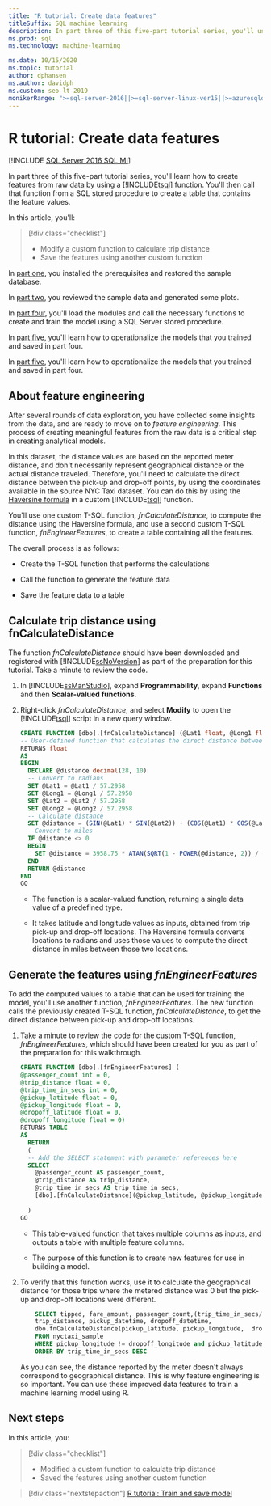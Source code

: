 ```yaml
---
title: "R tutorial: Create data features"
titleSuffix: SQL machine learning
description: In part three of this five-part tutorial series, you'll use T-SQL functions to create and store features from sample data with SQL machine learning.
ms.prod: sql
ms.technology: machine-learning

ms.date: 10/15/2020 
ms.topic: tutorial
author: dphansen
ms.author: davidph
ms.custom: seo-lt-2019
monikerRange: ">=sql-server-2016||>=sql-server-linux-ver15||>=azuresqldb-mi-current"
---
```


# R tutorial: Create data features
[!INCLUDE [SQL Server 2016 SQL MI](../../includes/applies-to-version/sqlserver2016-asdbmi.md)]

In part three of this five-part tutorial series, you'll learn how to create features from raw data by using a [!INCLUDE[tsql](../../includes/tsql-md.md)] function. You'll then call that function from a SQL stored procedure to create a table that contains the feature values.

In this article, you'll:

> [!div class="checklist"]
> + Modify a custom function to calculate trip distance
> + Save the features using another custom function

In [part one](r-taxi-classification-introduction.md), you installed the prerequisites and restored the sample database.

In [part two](r-taxi-classification-explore-data.md), you reviewed the sample data and generated some plots.

In [part four](r-taxi-classification-train-model.md), you'll load the modules and call the necessary functions to create and train the model using a SQL Server stored procedure.

In [part five](r-taxi-classification-deploy-model.md), you'll learn how to operationalize the models that you trained and saved in part four.

In [part five](./python-taxi-classification-deploy-model.md), you'll learn how to operationalize the models that you trained and saved in part four.

## About feature engineering

After several rounds of data exploration, you have collected some insights from the data, and are ready to move on to *feature engineering*. This process of creating meaningful features from the raw data is a critical step in creating analytical models.

In this dataset, the distance values are based on the reported meter distance, and don't necessarily represent geographical distance or the actual distance traveled. Therefore, you'll need to calculate the direct distance between the pick-up and drop-off points, by using the coordinates available in the source NYC Taxi dataset. You can do this by using the [Haversine formula](https://en.wikipedia.org/wiki/Haversine_formula) in a custom [!INCLUDE[tsql](../../includes/tsql-md.md)] function.

You'll use one custom T-SQL function, _fnCalculateDistance_, to compute the distance using the Haversine formula, and use a second custom T-SQL function, _fnEngineerFeatures_, to create a table containing all the features.

The overall process is as follows:

+ Create the T-SQL function that performs the calculations

+ Call the function to generate the feature data

+ Save the feature data to a table

## Calculate trip distance using fnCalculateDistance

The function _fnCalculateDistance_ should have been downloaded and registered with [!INCLUDE[ssNoVersion](../../includes/ssnoversion-md.md)] as part of the preparation for this tutorial. Take a minute to review the code.
  
1. In [!INCLUDE[ssManStudio](../../includes/ssmanstudio-md.md)], expand **Programmability**, expand **Functions** and then **Scalar-valued functions**.   

2. Right-click _fnCalculateDistance_, and select **Modify** to open the [!INCLUDE[tsql](../../includes/tsql-md.md)] script in a new query window.
  
   ```sql
   CREATE FUNCTION [dbo].[fnCalculateDistance] (@Lat1 float, @Long1 float, @Lat2 float, @Long2 float)  
   -- User-defined function that calculates the direct distance between two geographical coordinates.  
   RETURNS float  
   AS  
   BEGIN  
     DECLARE @distance decimal(28, 10)  
     -- Convert to radians  
     SET @Lat1 = @Lat1 / 57.2958  
     SET @Long1 = @Long1 / 57.2958  
     SET @Lat2 = @Lat2 / 57.2958  
     SET @Long2 = @Long2 / 57.2958  
     -- Calculate distance  
     SET @distance = (SIN(@Lat1) * SIN(@Lat2)) + (COS(@Lat1) * COS(@Lat2) * COS(@Long2 - @Long1))  
     --Convert to miles  
     IF @distance <> 0  
     BEGIN  
       SET @distance = 3958.75 * ATAN(SQRT(1 - POWER(@distance, 2)) / @distance);  
     END  
     RETURN @distance  
   END
   GO
   ```
  
   + The function is a scalar-valued function, returning a single data value of a predefined type.
  
   + It takes latitude and longitude values as inputs, obtained from trip pick-up and drop-off locations. The Haversine formula converts locations to radians and uses those values to compute the direct distance in miles between those two locations.

## Generate the features using _fnEngineerFeatures_

To add the computed values to a table that can be used for training the model, you'll use another function, _fnEngineerFeatures_. The new function calls the previously created T-SQL function, _fnCalculateDistance_, to get the direct distance between pick-up and drop-off locations. 

1. Take a minute to review the code for the custom T-SQL function, _fnEngineerFeatures_, which should have been created for you as part of the preparation for this walkthrough.
  
   ```sql
   CREATE FUNCTION [dbo].[fnEngineerFeatures] (  
   @passenger_count int = 0,  
   @trip_distance float = 0,  
   @trip_time_in_secs int = 0,  
   @pickup_latitude float = 0,  
   @pickup_longitude float = 0,  
   @dropoff_latitude float = 0,  
   @dropoff_longitude float = 0)  
   RETURNS TABLE  
   AS
     RETURN
     (
     -- Add the SELECT statement with parameter references here
     SELECT
       @passenger_count AS passenger_count,
       @trip_distance AS trip_distance,
       @trip_time_in_secs AS trip_time_in_secs,
       [dbo].[fnCalculateDistance](@pickup_latitude, @pickup_longitude, @dropoff_latitude, @dropoff_longitude) AS direct_distance
  
     )
   GO
   ```

   + This table-valued function that takes multiple columns as inputs, and outputs a table with multiple feature columns.

   + The purpose of this function is to create new features for use in building a model.

2. To verify that this function works, use it to calculate the geographical distance for those trips where the metered distance was 0 but the pick-up and drop-off locations were different.
  
   ```sql
       SELECT tipped, fare_amount, passenger_count,(trip_time_in_secs/60) as TripMinutes,
       trip_distance, pickup_datetime, dropoff_datetime,
       dbo.fnCalculateDistance(pickup_latitude, pickup_longitude,  dropoff_latitude, dropoff_longitude) AS direct_distance
       FROM nyctaxi_sample
       WHERE pickup_longitude != dropoff_longitude and pickup_latitude != dropoff_latitude and trip_distance = 0
       ORDER BY trip_time_in_secs DESC
   ```
  
   As you can see, the distance reported by the meter doesn't always correspond to geographical distance. This is why feature engineering is so important. You can use these improved data features to train a machine learning model using R.

## Next steps

In this article, you:

> [!div class="checklist"]
> + Modified a custom function to calculate trip distance
> + Saved the features using another custom function

> [!div class="nextstepaction"]
> [R tutorial: Train and save model](r-taxi-classification-train-model.md)